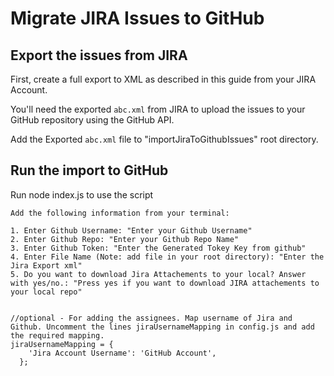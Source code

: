 # Migrate JIRA Issues to GitHub

## Export the issues from JIRA

First, create a full export to XML as described in this guide from your JIRA Account.

You'll need the exported `abc.xml` from JIRA to upload the issues to your GitHub repository using the GitHub API.

Add the Exported `abc.xml` file to "importJiraToGithubIssues" root directory.

## Run the import to GitHub

Run node index.js to use the script

```
Add the following information from your terminal:

1. Enter Github Username: "Enter your Github Username"
2. Enter Github Repo: "Enter your Github Repo Name"
3. Enter Github Token: "Enter the Generated Tokey Key from github"
4. Enter File Name (Note: add file in your root directory): "Enter the Jira Export xml"
5. Do you want to download Jira Attachements to your local? Answer with yes/no.: "Press yes if you want to download JIRA attachements to your local repo"


//optional - For adding the assignees. Map username of Jira and Github. Uncomment the lines jiraUsernameMapping in config.js and add the required mapping.
jiraUsernameMapping = {
    'Jira Account Username': 'GitHub Account',
  };
  
```

